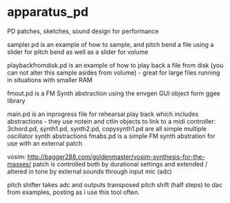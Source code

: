 # apparatus_pd
PD patches, sketches, sound design for performance

sampler.pd is an example of how to sample, and pitch bend a file using a slider for pitch bend as well as a slider for volume

playbackfromdisk.pd is an example of how to play back a file from disk (you can not alter this sample asides from volume) - great for large files running in situations with smaller RAM

fmout.pd is a FM Synth abstraction using the envgen GUI object form ggee library

main.pd is an inprogress file for rehearsal play back which includes abstractions - they use notein and ctlin objects to link to a midi controller:
  3chord.pd, synth1.pd, synth2.pd, copysynth1.pd are all simple multiple oscillator synth abstractions
  fmabs.pd is a simple FM synth abstration for use with an external patch

  vosim: http://bagger288.com/goldenmaster/vosim-synthesis-for-the-masses/
  patch is controlled both by durational settings and extended / altered in tone by external sounds through input mic (adc)

  pitch shifter takes adc and outputs transposed pitch shift (half steps) to dac from examples, posting as i use this tool often.

